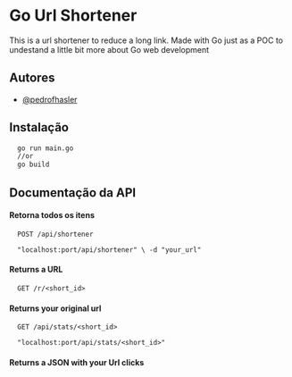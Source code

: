 # Go Url Shortener

This is a url shortener to reduce a long link. Made with Go just as a POC to undestand a little bit more about Go web development

## Autores

- [@pedrofhasler](https://www.github.com/pedrofhasler)

## Instalação

```bash
  go run main.go
  //or
  go build

```

## Documentação da API

#### Retorna todos os itens

```http
  POST /api/shortener
```

```curl
  "localhost:port/api/shortener" \ -d "your_url"
```

#### Returns a URL

```http
  GET /r/<short_id>
```

#### Returns your original url

```http
  GET /api/stats/<short_id>
```

```curl
  "localhost:port/api/stats/<short_id>"
```

#### Returns a JSON with your Url clicks
